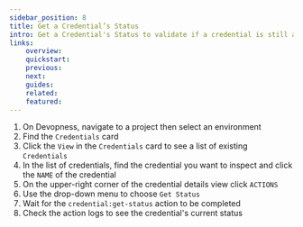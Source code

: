 ```yaml
---
sidebar_position: 8
title: Get a Credential’s Status
intro: Get a Credential's Status to validate if a credential is still active and remains accepted by its provider.
links:
    overview:
    quickstart:
    previous:
    next:
    guides:
    related:
    featured:
---
```


1. On Devopness, navigate to a project then select an environment
1. Find the `Credentials` card
1. Click the `View` in the `Credentials` card to see a list of existing `Credentials`
1. In the list of credentials, find the credential you want to inspect and click the `NAME` of the credential
1. On the upper-right corner of the credential details view click `ACTIONS`
1. Use the drop-down menu to choose `Get Status`
1. Wait for the `credential:get-status` action to be completed
1. Check the action logs to see the credential's current status
